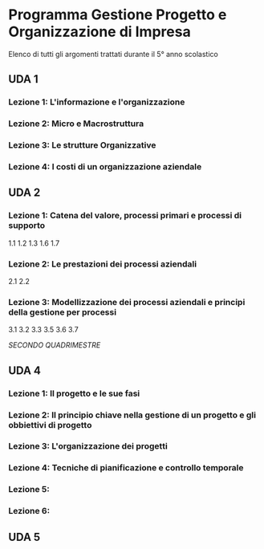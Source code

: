 # Programma Gestione Progetto e Organizzazione di Impresa
Elenco di tutti gli argomenti trattati durante il 5° anno scolastico 


## UDA 1

### Lezione 1: L'informazione e l'organizzazione
### Lezione 2: Micro e Macrostruttura

### Lezione 3: Le strutture Organizzative 

### Lezione 4: I costi di un organizzazione aziendale


## UDA 2
### Lezione 1: Catena del valore, processi primari e processi di supporto
1.1
1.2
1.3
1.6
1.7

### Lezione 2: Le prestazioni dei processi aziendali
2.1
2.2

### Lezione 3: Modellizzazione dei processi aziendali e principi della gestione per processi
3.1
3.2
3.3
3.5
3.6
3.7

*SECONDO QUADRIMESTRE*

## UDA 4

### Lezione 1: Il progetto e le sue fasi
### Lezione 2: Il principio chiave nella gestione di un progetto e gli obbiettivi di progetto
### Lezione 3: L'organizzazione dei progetti
### Lezione 4: Tecniche di pianificazione e controllo temporale
### Lezione 5: 
### Lezione 6:

## UDA 5
<!--stackedit_data:
eyJoaXN0b3J5IjpbLTgxMDM4NDM4MSwtMTE1MzY1NDU5MCwxNz
k3Njc4NDQ1LDE0MzY0Njg2ODgsNDE0NzY4NDg0LC02OTI5NDQ0
NjMsLTE4ODE1MDMzMzEsLTg0MzEzMzk3NiwyMTE1MTI3NjBdfQ
==
-->